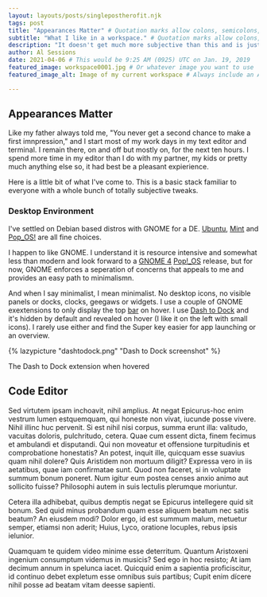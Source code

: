 ```yaml
---
layout: layouts/posts/singlepostherofit.njk
tags: post
title: "Appearances Matter" # Quotation marks allow colons, semicolons, etc.
subtitle: "What I like in a workspace." # Quotation marks allow colons, semicolons, etc.
description: "It doesn't get much more subjective than this and is just what I like. This moment." # Quotation marks allow colons, semicolons, etc.
author: Al Sessions
date: 2021-04-06 # This would be 9:25 AM (0925) UTC on Jan. 19, 2019
featured_image: workspace0001.jpg # Or whatever image you want to use
featured_image_alt: Image of my current workspace # Always include an ALT tag for accessibility

---
```

## Appearances Matter

Like my father always told me, "You never get a second chance to make a first imnpression," and I start most of my work days in my text editor and terminal. I remain there, on and off but mostly on, for the next ten hours. I spend more time in my editor than I do with my partner, my kids or pretty much anything else so, it had best be a pleasant expierience.

Here is a little bit of what I've come to. This is a basic stack familiar to everyone with a whole bunch of totally subjective tweaks. 

### Desktop Environment

I've settled on Debian based distros with GNOME for a DE. [Ubuntu](https://ubuntu.com), [Mint](https://linuxmint.com) and [Pop_OS!](https://pop.system76.com/) are all fine choices. 

I happen to like GNOME. I understand it is resource intensive and somewhat less than modern and look forward to a [GNOME 4](https://www.gnome.org/) [Pop!_OS](https://support.system76.com/articles/roadmap/) release, but for now, GNOME enforces a seperation of concerns that appeals to me and provides an easy path to minimalismn.

And when I say minimalist, I mean minimalist. No desktop icons, no visible panels or docks, clocks, geegaws or widgets. I use a couple of GNOME exextensions to only display the top [bar](https://extensions.gnome.org/extension/545/hide-top-bar/) on hover. I use [Dash to Dock](https://extensions.gnome.org/extension/307/dash-to-dock/) and it's hidden by default and revealed on hover (I like it on the left with small icons). I rarely use either and find the Super key easier for app launching or an overview.

{% lazypicture "dashtodock.png" "Dash to Dock screenshot" %}
<div class="lazypicturecaption">The Dash to Dock extension when hovered</div>


## Code Editor





Sed virtutem ipsam inchoavit, nihil amplius. At negat Epicurus-hoc enim vestrum lumen estquemquam, qui honeste non vivat, iucunde posse vivere. Nihil illinc huc pervenit. Si est nihil nisi corpus, summa erunt illa: valitudo, vacuitas doloris, pulchritudo, cetera. Quae cum essent dicta, finem fecimus et ambulandi et disputandi. Qui non moveatur et offensione turpitudinis et comprobatione honestatis? An potest, inquit ille, quicquam esse suavius quam nihil dolere? Quis Aristidem non mortuum diligit? Expressa vero in iis aetatibus, quae iam confirmatae sunt. Quod non faceret, si in voluptate summum bonum poneret. Num igitur eum postea censes anxio animo aut sollicito fuisse? Philosophi autem in suis lectulis plerumque moriuntur. 



Cetera illa adhibebat, quibus demptis negat se Epicurus intellegere quid sit bonum. Sed quid minus probandum quam esse aliquem beatum nec satis beatum? An eiusdem modi? Dolor ergo, id est summum malum, metuetur semper, etiamsi non aderit; Huius, Lyco, oratione locuples, rebus ipsis ielunior. 

Quamquam te quidem video minime esse deterritum. Quantum Aristoxeni ingenium consumptum videmus in musicis? Sed ego in hoc resisto; At iam decimum annum in spelunca iacet. Quicquid enim a sapientia proficiscitur, id continuo debet expletum esse omnibus suis partibus; Cupit enim dícere nihil posse ad beatam vitam deesse sapienti. 

















